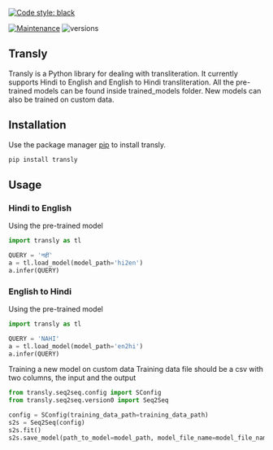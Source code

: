 [![Code style: black](https://img.shields.io/badge/code%20style-black-000000.svg)](https://github.com/psf/black)

[![Maintenance](https://img.shields.io/badge/Maintained%3F-yes-green.svg)](https://GitHub.com/Naereen/StrapDown.js/graphs/commit-activity)
![versions](https://img.shields.io/badge/python-3.above-blue.svg)

## Transly

Transly is a Python library for dealing with transliteration. It currently supports Hindi to English and English to Hindi transliteration.
All the pre-trained models can be found inside trained_models folder. New models can also be trained on custom data.

## Installation

Use the package manager [pip](https://pip.pypa.io/en/stable/) to install transly.

```bash
pip install transly
```

## Usage

### Hindi to English
Using the pre-trained model

```python
import transly as tl

QUERY = 'नहीं'
a = tl.load_model(model_path='hi2en')
a.infer(QUERY)
```

### English to Hindi
Using the pre-trained model

```python
import transly as tl

QUERY = 'NAHI'
a = tl.load_model(model_path='en2hi')
a.infer(QUERY)
```

Training a new model on custom data
Training data file should be a csv with two columns, the input and the output

```python
from transly.seq2seq.config import SConfig
from transly.seq2seq.version0 import Seq2Seq

config = SConfig(training_data_path=training_data_path)
s2s = Seq2Seq(config)
s2s.fit()
s2s.save_model(path_to_model=model_path, model_file_name=model_file_name)
```
